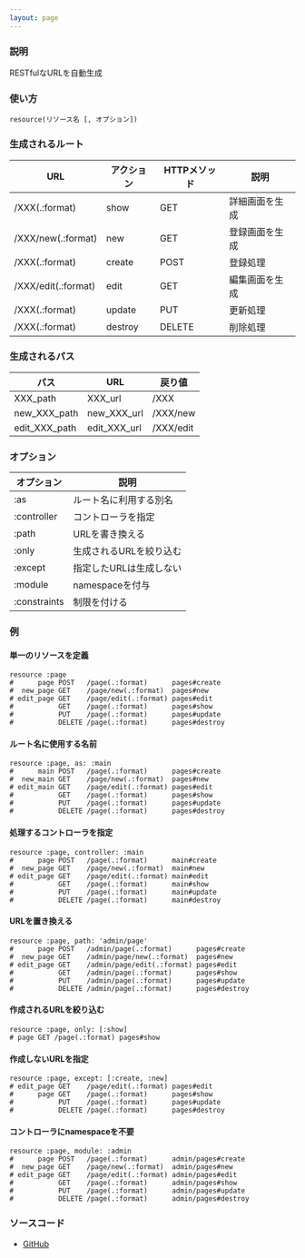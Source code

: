 ```yaml
---
layout: page
---
```

### 説明
RESTfulなURLを自動生成

### 使い方
    resource(リソース名 [, オプション])

### 生成されるルート

URL                 | アクション   | HTTPメソッド | 説明
------------------- | ------- | -------- | -------
/XXX(.:format)      | show    | GET      | 詳細画面を生成
/XXX/new(.:format)  | new     | GET      | 登録画面を生成
/XXX(.:format)      | create  | POST     | 登録処理
/XXX/edit(.:format) | edit    | GET      | 編集画面を生成
/XXX(.:format)      | update  | PUT      | 更新処理
/XXX(.:format)      | destroy | DELETE   | 削除処理

### 生成されるパス

パス            | URL          | 戻り値
------------- | ------------ | ---------
XXX_path      | XXX_url      | /XXX
new_XXX_path  | new_XXX_url  | /XXX/new
edit_XXX_path | edit_XXX_url | /XXX/edit

### オプション

オプション        | 説明
------------ | -------------
:as          | ルート名に利用する別名
:controller  | コントローラを指定
:path        | URLを書き換える
:only        | 生成されるURLを絞り込む
:except      | 指定したURLは生成しない
:module      | namespaceを付与
:constraints | 制限を付ける

### 例
#### 単一のリソースを定義
    resource :page
    #      page POST   /page(.:format)      pages#create
    #  new_page GET    /page/new(.:format)  pages#new
    # edit_page GET    /page/edit(.:format) pages#edit
    #           GET    /page(.:format)      pages#show
    #           PUT    /page(.:format)      pages#update
    #           DELETE /page(.:format)      pages#destroy

#### ルート名に使用する名前
    resource :page, as: :main
    #      main POST   /page(.:format)      pages#create
    #  new_main GET    /page/new(.:format)  pages#new
    # edit_main GET    /page/edit(.:format) pages#edit
    #           GET    /page(.:format)      pages#show
    #           PUT    /page(.:format)      pages#update
    #           DELETE /page(.:format)      pages#destroy

#### 処理するコントローラを指定
    resource :page, controller: :main
    #      page POST   /page(.:format)      main#create
    #  new_page GET    /page/new(.:format)  main#new
    # edit_page GET    /page/edit(.:format) main#edit
    #           GET    /page(.:format)      main#show
    #           PUT    /page(.:format)      main#update
    #           DELETE /page(.:format)      main#destroy

#### URLを置き換える
    resource :page, path: 'admin/page'
    #      page POST   /admin/page(.:format)      pages#create
    #  new_page GET    /admin/page/new(.:format)  pages#new
    # edit_page GET    /admin/page/edit(.:format) pages#edit
    #           GET    /admin/page(.:format)      pages#show
    #           PUT    /admin/page(.:format)      pages#update
    #           DELETE /admin/page(.:format)      pages#destroy

#### 作成されるURLを絞り込む
    resource :page, only: [:show]
    # page GET /page(.:format) pages#show

#### 作成しないURLを指定
    resource :page, except: [:create, :new]
    # edit_page GET    /page/edit(.:format) pages#edit
    #      page GET    /page(.:format)      pages#show
    #           PUT    /page(.:format)      pages#update
    #           DELETE /page(.:format)      pages#destroy

#### コントローラにnamespaceを不要
    resource :page, module: :admin
    #      page POST   /page(.:format)      admin/pages#create
    #  new_page GET    /page/new(.:format)  admin/pages#new
    # edit_page GET    /page/edit(.:format) admin/pages#edit
    #           GET    /page(.:format)      admin/pages#show
    #           PUT    /page(.:format)      admin/pages#update
    #           DELETE /page(.:format)      admin/pages#destroy

### ソースコード
* [GitHub](https://github.com/rails/rails/blob/f5d2f3fc759ec9a942609ca5b8446e83fdf869b4/actionpack/lib/action_dispatch/routing/mapper.rb#L1190)